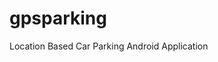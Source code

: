 # gpsparking
Location Based Car Parking Android Application

[HomePage]: https://github.com/tracebackerror/gpsparking/blob/master/screenshot/Screenshot_20180514-085428.png "Home Page"
